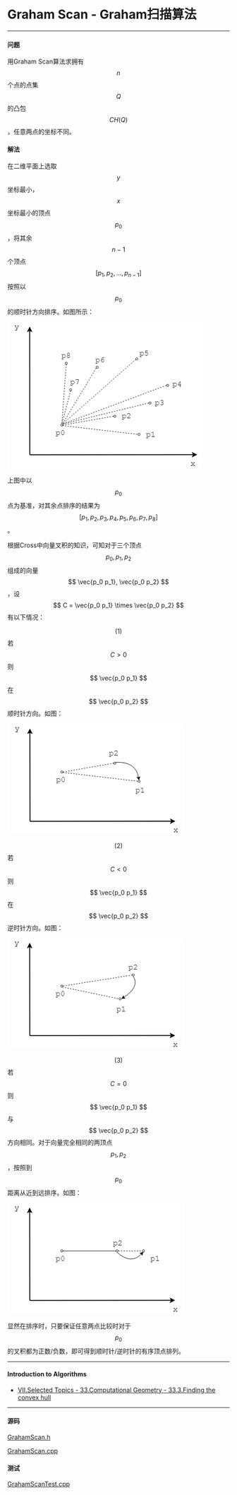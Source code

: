 <script type="text/javascript" src="https://cdnjs.cloudflare.com/ajax/libs/mathjax/2.7.1/MathJax.js?config=TeX-AMS-MML_HTMLorMML"></script>

# Graham Scan - Graham扫描算法

--------

#### 问题

用Graham Scan算法求拥有$$ n $$个点的点集$$ Q $$的凸包$$ CH(Q) $$，任意两点的坐标不同。

#### 解法

在二维平面上选取$$ y $$坐标最小，$$ x $$坐标最小的顶点$$ p_0 $$，将其余$$ n-1 $$个顶点$$ [p_1, p_2, \dots, p_{n-1}] $$按照以$$ p_0 $$的顺时针方向排序。如图所示：

![GrahamScan1.png](../res/GrahamScan1.png)

上图中以$$ p_0 $$点为基准，对其余点排序的结果为$$ [p_1, p_2, p_3, p_4, p_5, p_6, p_7, p_8] $$。

根据Cross中向量叉积的知识，可知对于三个顶点$$ p_0, p_1, p_2 $$组成的向量$$ \vec{p_0 p_1}, \vec{p_0 p_2} $$，设$$ C = \vec{p_0 p_1} \times \vec{p_0 p_2} $$有以下情况：

$$ (1) $$ 若$$ C \gt 0 $$则$$ \vec{p_0 p_1} $$在$$ \vec{p_0 p_2} $$顺时针方向。如图：

![GrahamScan2.png](../res/GrahamScan2.png)

$$ (2) $$ 若$$ C \lt 0 $$则$$ \vec{p_0 p_1} $$在$$ \vec{p_0 p_2} $$逆时针方向。如图：

![GrahamScan3.png](../res/GrahamScan3.png)

$$ (3) $$ 若$$ C = 0 $$则$$ \vec{p_0 p_1} $$与$$ \vec{p_0 p_2} $$方向相同。对于向量完全相同的两顶点$$ p_1, p_2 $$，按照到$$ p_0 $$距离从近到远排序。如图：

![GrahamScan4.png](../res/GrahamScan4.png)

显然在排序时，只要保证任意两点比较时对于$$ p_0 $$的叉积都为正数/负数，即可得到顺时针/逆时针的有序顶点排列。

--------

#### Introduction to Algorithms

* [VII.Selected Topics - 33.Computational Geometry - 33.3.Finding the convex hull](https://mcdtu.files.wordpress.com/2017/03/introduction-to-algorithms-3rd-edition-sep-2010.pdf)

--------

#### 源码

[GrahamScan.h](https://github.com/linrongbin16/Way-to-Algorithm/blob/master/src/AnalyticGeometry/ConvexHull/GrahamScan.h)

[GrahamScan.cpp](https://github.com/linrongbin16/Way-to-Algorithm/blob/master/src/AnalyticGeometry/ConvexHull/GrahamScan.cpp)

#### 测试

[GrahamScanTest.cpp](https://github.com/linrongbin16/Way-to-Algorithm/blob/master/src/AnalyticGeometry/ConvexHull/GrahamScanTest.cpp)

